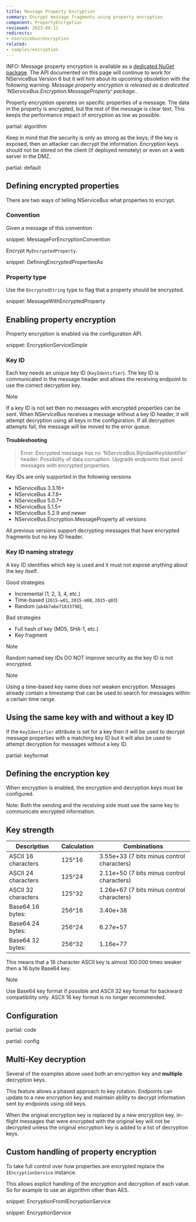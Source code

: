 ```yaml
---
title: Message Property Encryption
summary: Encrypt message fragments using property encryption
component: PropertyEncryption
reviewed: 2023-08-11
redirects:
- nservicebus/encryption
related:
- samples/encryption
---
```


INFO: Message property encryption is available as a [dedicated NuGet package](/nservicebus/security/property-encryption.md). The API documented on this page will continue to work for NServiceBus Version 6 but it will hint about its upcoming obsoletion with the following warning: *Message property encryption is released as a dedicated 'NServiceBus.Encryption.MessageProperty' package.*.

Property encryption operates on specific properties of a message. The data in the property is encrypted, but the rest of the message is clear text. This keeps the performance impact of encryption as low as possible.

partial: algorithm

Keep in mind that the security is only as strong as the keys; if the key is exposed, then an attacker can decrypt the information. Encryption keys should not be stored on the client (if deployed remotely) or even on a web server in the DMZ.

partial: default

## Defining encrypted properties

There are two ways of telling NServiceBus what properties to encrypt.

### Convention

Given a message of this convention

snippet: MessageForEncryptionConvention

Encrypt `MyEncryptedProperty`.

snippet: DefiningEncryptedPropertiesAs

### Property type

Use the `EncryptedString` type to flag that a property should be encrypted.

snippet: MessageWithEncryptedProperty

## Enabling property encryption

Property encryption is enabled via the configuration API.

snippet: EncryptionServiceSimple

### Key ID

Each key needs an unique key ID (`KeyIdentifier`). The key ID is communicated in the message header and allows the receiving endpoint to use the correct decryption key.

> [!NOTE]
> If a key ID is not set then no messages with encrypted properties can be sent. When NServiceBus receives a message without a key ID header, it will attempt decryption using all keys in the configuration. If all decryption attempts fail, the message will be moved to the error queue.

#### Troubleshooting

> Error: Encrypted message has no 'NServiceBus.RijndaelKeyIdentifier' header. Possibility of data corruption. Upgrade endpoints that send messages with encrypted properties.

Key IDs are only supported in the following versions

* NServiceBus 3.3.16+
* NServiceBus 4.7.8+
* NServiceBus 5.0.7+
* NServiceBus 5.1.5+
* NServiceBus 5.2.9 and newer
* NServiceBus.Encryption.MessageProperty all versions

All previous versions support decrypting messages that have encrypted fragments but no key ID header.

### Key ID naming strategy

A key ID identifies which key is used and it must not expose anything about the key itself.

Good strategies

* Incremental (1, 2, 3, 4, etc.)
* Time-based (`2015-w01`, `2015-m08`, `2015-q03`)
* Random (`ab4b7a6e71833798`),

Bad strategies

* Full hash of key (MD5, SHA-1, etc.)
* Key fragment

> [!NOTE]
> Random named key IDs DO NOT improve security as the key ID is not encrypted.

> [!NOTE]
> Using a time-based key name does not weaken encryption. Messages already contain a timestamp that can be used to search for messages within a certain time range.

## Using the same key with and without a key ID

If the `KeyIdentifier` attribute is set for a key then it will be used to decrypt message properties with a matching key ID but it will also be used to attempt decryption for messages without a key ID.

partial: keyformat

## Defining the encryption key

When encryption is enabled, the encryption and decryption keys must be configured.

Note: Both the sending and the receiving side must use the same key to communicate encrypted information.

## Key strength

Description        | Calculation| Combinations
-------------------|------------|-------
ASCII 16 characters| 125^16     |  3.55e+33 (7 bits minus control characters)
ASCII 24 characters| 125^24     |  2.11e+50 (7 bits minus control characters)
ASCII 32 characters| 125^32     |  1.26e+67 (7 bits minus control characters)
Base64 16 bytes:   | 256^16     |  3.40e+38
Base64 24 bytes:   | 256^24     |  6.27e+57
Base64 32 bytes:   | 256^32     |  1.16e+77

This means that a 16 character ASCII key is almost 100.000 times weaker then a 16 byte Base64 key.

> [!NOTE]
> Use Base64 key format if possible and ASCII 32 key format for backward compatibility only. ASCII 16 key format is no longer recommended.

## Configuration

partial: code

partial: config

## Multi-Key decryption

Several of the examples above used both an encryption key and **multiple** decryption keys.

This feature allows a phased approach to key rotation. Endpoints can update to a new encryption key and maintain ability to decrypt information sent by endpoints using old keys.

When the original encryption key is replaced by a new encryption key, in-flight messages that were encrypted with the original key will not be decrypted unless the original encryption key is added to a list of decryption keys.

## Custom handling of property encryption

To take full control over how properties are encrypted replace the `IEncryptionService` instance.

This allows explicit handling of the encryption and decryption of each value. So for example to use an algorithm other than AES.

snippet: EncryptionFromIEncryptionService

snippet: EncryptionService
